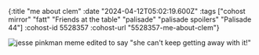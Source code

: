 {:title "me about clem"
 :date "2024-04-12T05:02:19.600Z"
 :tags ["cohost mirror" "fatt" "Friends at the table" "palisade" "palisade spoilers" "Palisade 44"]
 :cohost-id 5528357
 :cohost-url "5528357-me-about-clem"}

![jesse pinkman meme edited to say "she can't keep getting away with it!"](/img/cohost-mirror/5528357-me-about-clem/IMG_9142.jpeg)